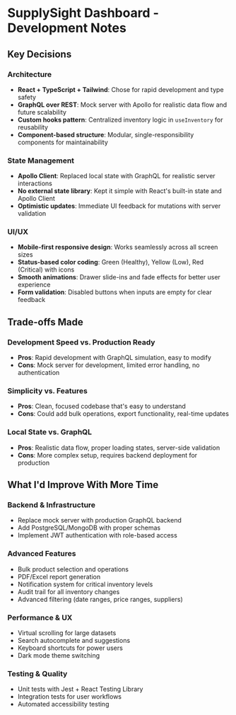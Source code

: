 # SupplySight Dashboard - Development Notes

## Key Decisions

### Architecture
- **React + TypeScript + Tailwind**: Chose for rapid development and type safety
- **GraphQL over REST**: Mock server with Apollo for realistic data flow and future scalability
- **Custom hooks pattern**: Centralized inventory logic in `useInventory` for reusability
- **Component-based structure**: Modular, single-responsibility components for maintainability

### State Management
- **Apollo Client**: Replaced local state with GraphQL for realistic server interactions
- **No external state library**: Kept it simple with React's built-in state and Apollo Client
- **Optimistic updates**: Immediate UI feedback for mutations with server validation

### UI/UX
- **Mobile-first responsive design**: Works seamlessly across all screen sizes
- **Status-based color coding**: Green (Healthy), Yellow (Low), Red (Critical) with icons
- **Smooth animations**: Drawer slide-ins and fade effects for better user experience
- **Form validation**: Disabled buttons when inputs are empty for clear feedback

## Trade-offs Made

### Development Speed vs. Production Ready
- **Pros**: Rapid development with GraphQL simulation, easy to modify
- **Cons**: Mock server for development, limited error handling, no authentication

### Simplicity vs. Features
- **Pros**: Clean, focused codebase that's easy to understand
- **Cons**: Could add bulk operations, export functionality, real-time updates

### Local State vs. GraphQL
- **Pros**: Realistic data flow, proper loading states, server-side validation
- **Cons**: More complex setup, requires backend deployment for production

## What I'd Improve With More Time

### Backend & Infrastructure
- Replace mock server with production GraphQL backend
- Add PostgreSQL/MongoDB with proper schemas
- Implement JWT authentication with role-based access

### Advanced Features
- Bulk product selection and operations
- PDF/Excel report generation
- Notification system for critical inventory levels
- Audit trail for all inventory changes
- Advanced filtering (date ranges, price ranges, suppliers)

### Performance & UX
- Virtual scrolling for large datasets
- Search autocomplete and suggestions
- Keyboard shortcuts for power users
- Dark mode theme switching

### Testing & Quality
- Unit tests with Jest + React Testing Library
- Integration tests for user workflows
- Automated accessibility testing
